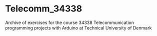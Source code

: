 # Telecomm_34338
Archive of exercises for the course 34338 Telecommunication programming projects with Arduino at Technical University of Denmark
